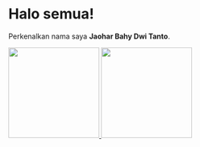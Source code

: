 # Halo semua! 
Perkenalkan nama saya **Jaohar Bahy Dwi Tanto**.
<!--Saya seorang **Curriculum Developer** di [Dicoding](https://www.dicoding.com/).\
Saya bertanggung jawab pada kualitas materi iOS dengan dibekali [sertifikasi dari University of Toronto](https://www.coursera.org/account/accomplishments/specialization/CLKJD8XBXJ3M).\
Saya juga memiliki gelar [Google Associate Android Developer](https://www.credential.net/h5deoi5h) sejak 2019.\
Jika kamu tertarik untuk berkenalan denganku, silakan ikuti akun [Linkedin](https://www.linkedin.com/in/gilang-adhan/)ku ya.-->
 
<p align="left">
<a href="https://github.com/joestudiocode">
  <img height="180em" src="https://github-readme-stats-eight-theta.vercel.app/api?username=joestudiocode&show_icons=true&theme=algolia&include_all_commits=true&count_private=true"/>
  <img height="180em" src="https://github-readme-stats-eight-theta.vercel.app/api/top-langs/?username=joestudiocode&layout=compact&langs_count=8&theme=algolia"/>

</a>
</p>
 <!--<p>
  <img src="https://github-readme-streak-stats.herokuapp.com/?user=joestudiocode&theme=material-palenight&hide_border=false" alt="cxyfreedom" />
 </p>-->

<!--Saya seorang **Curriculum Developer** di [Dicoding](https://www.dicoding.com/).\-->

<!--Saya bertanggung jawab pada kualitas materi iOS dengan dibekali [sertifikasi dari University of Toronto](https://www.coursera.org/account/accomplishments/specialization/CLKJD8XBXJ3M).\

Saya juga memiliki gelar [Google Associate Android Developer](https://www.credential.net/h5deoi5h) sejak 2019.\

Jika kamu tertarik untuk berkenalan denganku, silakan ikuti akun [Linkedin](https://www.linkedin.com/in/gilang-adhan/)ku ya.-->


<!--
**joestudiocode/joestudiocode** is a ✨ _special_ ✨ repository because its `README.md` (this file) appears on your GitHub profile.

Here are some ideas to get you started:

- 🔭 I’m currently working on ...
- 🌱 I’m currently learning ...
- 👯 I’m looking to collaborate on ...
- 🤔 I’m looking for help with ...
- 💬 Ask me about ...
- 📫 How to reach me: ...
- 😄 Pronouns: ...
- ⚡ Fun fact: ...
-->
